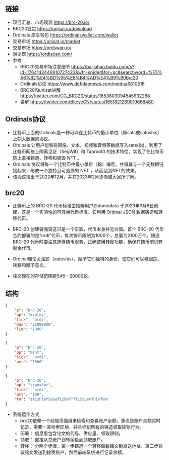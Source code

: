 ## 链接
- 项目汇总、市场观测 https://brc-20.io/
- BRC20钱包 https://unisat.io/download
- Ordinals 原生钱包 https://ordinalswallet.com/wallet
- 交易市场 https://unisat.io/market
- 交易市场 https://ordswap.io/
- 游览器 https://ordiscan.com/
- 参考
    - BRC20交易市场注意细节 https://baijiahao.baidu.com/s?id=1764142446910727433&wfr=spider&for=pc&searchword=%E5%A6%82%E4%BD%95%E8%B4%AD%E4%B9%B0brc20
    - Ordinals协议 https://www.defidaonews.com/media/6810516
    - BRC20和unisat讲解 https://twitter.com/CG_BRC20/status/1653803094545932288
    - 讲解 https://twitter.com/BiteyeCN/status/1651821269019668480

## Ordinals协议
- 比特币上面的Ordinals是一种可以在比特币的最小单位（即sats或satoshis）上刻入数据的协议。
- Ordinals 让用户能够将图像、文本、视频和音频等数据写入sats(聪)，利用了比特币网络上隔离见证（SegWit）和 Taproot3 的技术特性，实现了在比特币链上直接铸造、转移和销毁 NFT 。
- Ordinals 协议将每一个比特币中最小单位（聪）编号，并将其与一个元数据链接起来，形成一个独特且可追溯的 NFT ，从而达到NFT的效果。
- 该协议推出于2022年12月，并在2023年2月逐渐被大家所了解。

## brc20
- 比特币上的 BRC-20 代币标准由推特用户@domodata 于2023年3月8日创建，这是一个实验性的可互换代币标准。它利用 Ordinal JSON 数据铸造和转移代币。
- BRC-20 创建者强调这只是一个实验，代币本身并无价值。首个 BRC-20 代币合约部署的是“ordi”代币，每次铸币限制为1000个，总量为2100万个。铸造 BRC-20 代币时要注意选择铸币服务，正确使用转账功能，确保在铸币前仍有剩余代币。


- Ordinal理论关注聪（satoshis），赋予它们独特的身份，使它们可以被跟踪、转移和赋予意义。
- 铭文现在的存储范围是546—20000聪。


## 结构
```json
{
    "p": "brc-20",
    "op": "deploy",
    "tick": "ordi",
    "max": "21000000",
    "lim": "1000"
}
```
```json
{
    "p": "brc-20",
    "op": "mint",
    "tick": "ordi",
    "amt": "1000"
}
```
```json
{
    "p": "brc-20",
    "op": "transfer",
    "tick": "ordi",
    "amt": "100",
    "to": "1A1zP1eP5QGefi2DMPTfTL5SLmv7DivfNa"
}
```


- 系统运作方式
    - brc20依赖一个前端页面用来检索和查看账户余额，重点是账户余额实时记录，需要一直检索区块，并且标记所有的铸造领取转账行为。
    - 部署： 信息里包含铭文的代号、供应量、领取限制。
    - 领取： 直接从总账户划转余额到领取账户。
    - 转移： 分两个步骤，第一步铸造一个转移函数铭文到发送地址，第二步将该铭文发送到接受账户，然后前端系统进行记录余额。